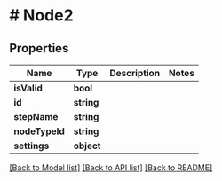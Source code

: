 # # Node2

## Properties

Name | Type | Description | Notes
------------ | ------------- | ------------- | -------------
**isValid** | **bool** |  |
**id** | **string** |  |
**stepName** | **string** |  |
**nodeTypeId** | **string** |  |
**settings** | **object** |  |

[[Back to Model list]](../../README.md#models) [[Back to API list]](../../README.md#endpoints) [[Back to README]](../../README.md)
